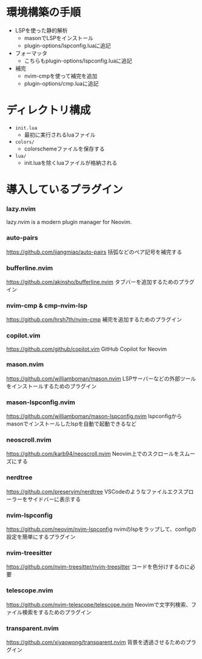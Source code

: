 # 環境構築の手順

- LSPを使った静的解析
    - masonでLSPをインストール
    - plugin-options/lspconfig.luaに追記
- フォーマッタ
    - こちらもplugin-options/lspconfig.luaに追記
- 補完
    - nvim-cmpを使って補完を追加
    - plugin-options/cmp.luaに追記

# ディレクトリ構成

- `init.lua`
  - 最初に実行されるluaファイル
- `colors/`
  - colorschemeファイルを保存する
- `lua/`
  - init.luaを除くluaファイルが格納される   

# 導入しているプラグイン

### lazy.nvim
lazy.nvim is a modern plugin manager for Neovim.

### auto-pairs
https://github.com/jiangmiao/auto-pairs
括弧などのペア記号を補完する

### bufferline.nvim
https://github.com/akinsho/bufferline.nvim
タブバーを追加するためのプラグイン

### nvim-cmp & cmp-nvim-lsp
https://github.com/hrsh7th/nvim-cmp
補完を追加するためのプラグイン

### copilot.vim
https://github.com/github/copilot.vim
GitHub Copilot for Neovim

### mason.nvim
https://github.com/williamboman/mason.nvim
LSPサーバーなどの外部ツールをインストールするためのプラグイン

### mason-lspconfig.nvim
https://github.com/williamboman/mason-lspconfig.nvim
lspconfigからmasonでインストールしたlspを自動で起動できるなど

### neoscroll.nvim
https://github.com/karb94/neoscroll.nvim
Neovim上でのスクロールをスムーズにする

### nerdtree
https://github.com/preservim/nerdtree
VSCodeのようなファイルエクスプローラーをサイドバーに表示する

### nvim-lspconfig
https://github.com/neovim/nvim-lspconfig
nvimのlspをラップして、configの設定を簡単にするプラグイン

### nvim-treesitter
https://github.com/nvim-treesitter/nvim-treesitter
コードを色分けするのに必要

### telescope.nvim
https://github.com/nvim-telescope/telescope.nvim
Neovimで文字列検索、ファイル検索をするためのプラグイン

### transparent.nvim
https://github.com/xiyaowong/transparent.nvim
背景を透過させるためのプラグイン



